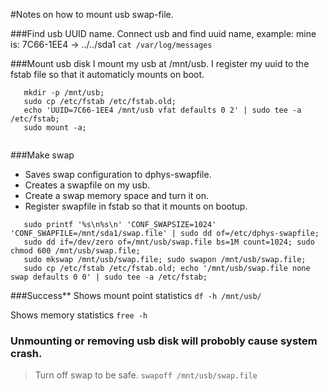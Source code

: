 #Notes on how to mount usb swap-file.

###Find usb UUID name.
Connect usb and find uuid name, example: mine is: 7C66-1EE4 -> ../../sda1
```cat /var/log/messages```

###Mount usb disk
I mount my usb at /mnt/usb. I register my uuid to the fstab file so that it automaticly mounts on boot.
```
   mkdir -p /mnt/usb;
   sudo cp /etc/fstab /etc/fstab.old; 
   echo 'UUID=7C66-1EE4 /mnt/usb vfat defaults 0 2' | sudo tee -a /etc/fstab; 
   sudo mount -a;
   
 ```

###Make swap
* Saves swap configuration to dphys-swapfile.
* Creates a swapfile on my usb.
* Create a swap memory space and turn it on.
* Register swapfile in fstab so that it mounts on bootup.
```
   sudo printf '%s\n%s\n' 'CONF_SWAPSIZE=1024' 'CONF_SWAPFILE=/mnt/sda1/swap.file' | sudo dd of=/etc/dphys-swapfile;
   sudo dd if=/dev/zero of=/mnt/usb/swap.file bs=1M count=1024; sudo chmod 600 /mnt/usb/swap.file;
   sudo mkswap /mnt/usb/swap.file; sudo swapon /mnt/usb/swap.file;
   sudo cp /etc/fstab /etc/fstab.old; echo '/mnt/usb/swap.file none swap defaults 0 0' | sudo tee -a /etc/fstab;
```

###Success**
Shows mount point statistics
```df -h /mnt/usb/```

Shows memory statistics
```free -h```

### Unmounting or removing usb disk will probobly cause system crash.
>Turn off swap to be safe.
`swapoff /mnt/usb/swap.file`

